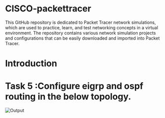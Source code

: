 # CISCO-packettracer
This GitHub repository is dedicated to Packet Tracer network simulations, which are used to practice, learn, and test networking concepts in a virtual environment. The repository contains various network simulation projects and configurations that can be easily downloaded and imported into Packet Tracer.

# Introduction 


# Task 5 :Configure eigrp and ospf routing in the below topology.


![Output](https://user-images.githubusercontent.com/90936436/220851391-83dcfa9c-2b82-430a-9ab1-42418fb67c6f.png)
